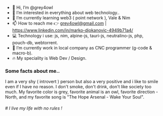- 👋 Hi, I’m @grey4owl
- 👀 I’m interested in everything about web technology..
- 🌱 I’m currently learning web3 ( point network ), Vale & Nim
- 📫 How to reach me 👉 grey4owl@gmail.com | https://www.linkedin.com/in/marko-djokanovic-4949b71a4/
- 💻 Technology i use: js, nim, alpine-js, tauri-js, neutralino-js, php, pouch-db, webtorrent.
- 💼 I’m currently work in local company as CNC programmer (g-code & macro-b).
- 🔥 My speciality is Web Dev / Design.

### Some facts about me..

I am a very shy ( introvert ) person but also a very positive and i like to smile even if I have no reason. I don't smoke, don't drink, don't like society too much. My favorite color is grey, favorite animal is an owl, favorite direction - North, and my favorite song is "The Hope Arsenal - Wake Your Soul". 

###### # I live my life with no rules !
<!---
grey4owl/grey4owl is a ✨ special ✨ repository because its `README.md` (this file) appears on your GitHub profile.
You can click the Preview link to take a look at your changes.
--->
